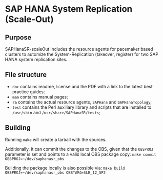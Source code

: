# SAP HANA System Replication (Scale-Out)

## Purpose

SAPHanaSR-scaleOut includes the resource agents for pacemaker based clusters to automize the System-Replication (takeover,
register) for two SAP HANA system replication sites.

## File structure

- `doc` contains readme, license and the PDF with a link to the latest best practice guides;
- `man` contains manual pages;
- `ra` contains the actual resource agents, `SAPHana` and `SAPHanaTopology`;
- `test` contains the Perl auxiliary library and scripts that are installed to `/usr/sbin` and `/usr/share/SAPHanaSR/tests`;

## Building

Running `make` will create a tarball with the sources.

Additionally, it can commit the changes to the OBS, given that the `OBSPROJ` parameter is set and points to a valid local OBS package copy:
``make commit OBSPROJ=~/dev/saphanasr_obs``

Building the package locally is also possible via:
``make build OBSPROJ=~/dev/saphanasr_obs OBSTARG=SLE_12_SP2``
